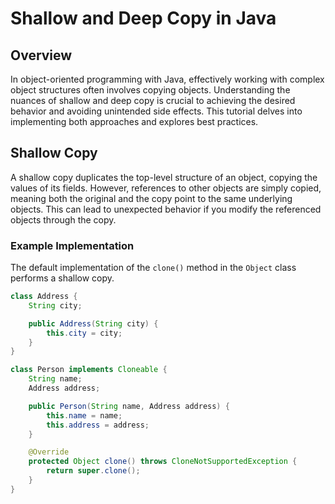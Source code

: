 # Shallow and Deep Copy in Java

## Overview

In object-oriented programming with Java, effectively working with complex object structures often involves copying objects. Understanding the nuances of shallow and deep copy is crucial to achieving the desired behavior and avoiding unintended side effects. This tutorial delves into implementing both approaches and explores best practices.

## Shallow Copy

A shallow copy duplicates the top-level structure of an object, copying the values of its fields. However, references to other objects are simply copied, meaning both the original and the copy point to the same underlying objects. This can lead to unexpected behavior if you modify the referenced objects through the copy.

### Example Implementation

The default implementation of the `clone()` method in the `Object` class performs a shallow copy.

```java
class Address {
    String city;

    public Address(String city) {
        this.city = city;
    }
}

class Person implements Cloneable {
    String name;
    Address address;

    public Person(String name, Address address) {
        this.name = name;
        this.address = address;
    }

    @Override
    protected Object clone() throws CloneNotSupportedException {
        return super.clone();
    }
}
